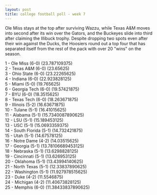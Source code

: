 ```yaml
---
layout: post
title: college football poll - week 7
---
```


Ole Miss stays at the top after surviving Wazzu, while Texas A&M moves into second after its win over the Gators, and the Buckeyes slide into third after claiming the Illibuck trophy.  Despite dropping two spots even after their win against the Ducks, the Hoosiers round out a top four that has separated itself from the rest of the pack with over 20 "wins" on the season.

1 - Ole Miss (6-0) (23.787109375)  
2 - Texas A&M (6-0) (23.65625)  
3 - Ohio State (6-0) (23.22265625)  
4 - Indiana (6-0) (22.923828125)  
5 - Miami (5-0) (19.765625)  
6 - Georgia Tech (6-0) (19.57421875)  
7 - BYU (6-0) (18.3515625)  
8 - Texas Tech (6-0) (18.263671875)  
9 - Illinois (5-2) (16.63671875)  
10 - Tulane (5-1) (16.41015625)  
11 - Alabama (5-1) (15.7340087890625)  
12 - LSU (5-1) (15.189453125)  
13 - USC (5-1) (15.0693359375)  
14 - South Florida (5-1) (14.732421875)  
15 - Utah (5-1) (14.67578125)  
16 - Notre Dame (4-2) (14.03515625)  
17 - Georgia (5-1) (13.78106689453125)  
18 - Nebraska (5-1) (13.6298828125)  
19 - Cincinnati (5-1) (13.626953125)  
20 - Oklahoma (5-1) (13.43994140625)  
21 - North Texas (5-1) (12.33837890625)  
22 - Washington (5-1) (11.927978515625)  
23 - Duke (4-2) (11.5546875)  
24 - Michigan (4-2) (11.40673828125)  
25 - Memphis (6-0) (11.38433837890625)  
